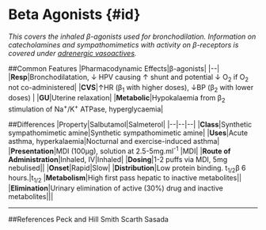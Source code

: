 # Beta Agonists {#id}

*This covers the inhaled β-agonists used for bronchodilation. Information on catecholamines and sympathomimetics with activity on β-receptors is covered under [adrenergic vasoactives](adrenergic_drugs.md).*

##Common Features
|Pharmacodynamic Effects|β-agonists|
|--|
|**Resp**|Bronchodilatation, ↓ HPV causing ↑ shunt and potential ↓ O<sub>2</sub> if O<sub>2</sub> not co-administered|
|**CVS**|↑HR (β<sub>1</sub> with higher doses), ↓BP (β<sub>2</sub> with lower doses) |
|**GU**|Uterine relaxation|
|**Metabolic**|Hypokalaemia from β<sub>2</sub> stimulation of Na<sup>+</sup>/K<sup>+</sup> ATPase, hyperglycaemia|

##Differences
|Property|Salbutamol|Salmeterol|
|--|--|--|
|**Class**|Synthetic sympathomimetic amine|Synthetic sympathomimetic amine|
|**Uses**|Acute asthma, hyperkalaemia|Nocturnal and exercise-induced asthma|
|**Presentation**|MDI (100µg), solution at 2.5-5mg.ml<sup>-1</sup> |MDI|
|**Route of Administration**|Inhaled, IV|Inhaled|
|**Dosing**|1-2 puffs via MDI, 5mg nebulised||
|**Onset**|Rapid|Slow|
|**Distribution**|Low protein binding. t<sub>1/2</sub>β 6 hours.|t<sub>1/2</sub>
|**Metabolism**|High first pass hepatic to inactive metabolites||
|**Elimination**|Urinary elimination of active (30%) drug and inactive metabolites|||




---
##References
Peck and Hill
Smith Scarth Sasada